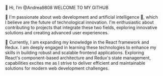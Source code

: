 👋 Hi, I’m @Andrea9808
WELCOME TO MY GITHUB

👀 I'm passionate about web development and artificial intelligence 🧠, which I believe are the future of technological innovation.
I'm enthusiastic about contributing to projects that integrate these two fields, exploring innovative solutions and creating advanced user experiences.

🌱 Currently, I am expanding my knowledge in the React framework and Redux. 
I am deeply engaged in learning these technologies to enhance my skills in building robust and scalable frontend applications. 
Exploring React's component-based architecture and Redux's state management,
capabilities excites me as I strive to deliver efficient and maintainable solutions for modern web development challenges.
